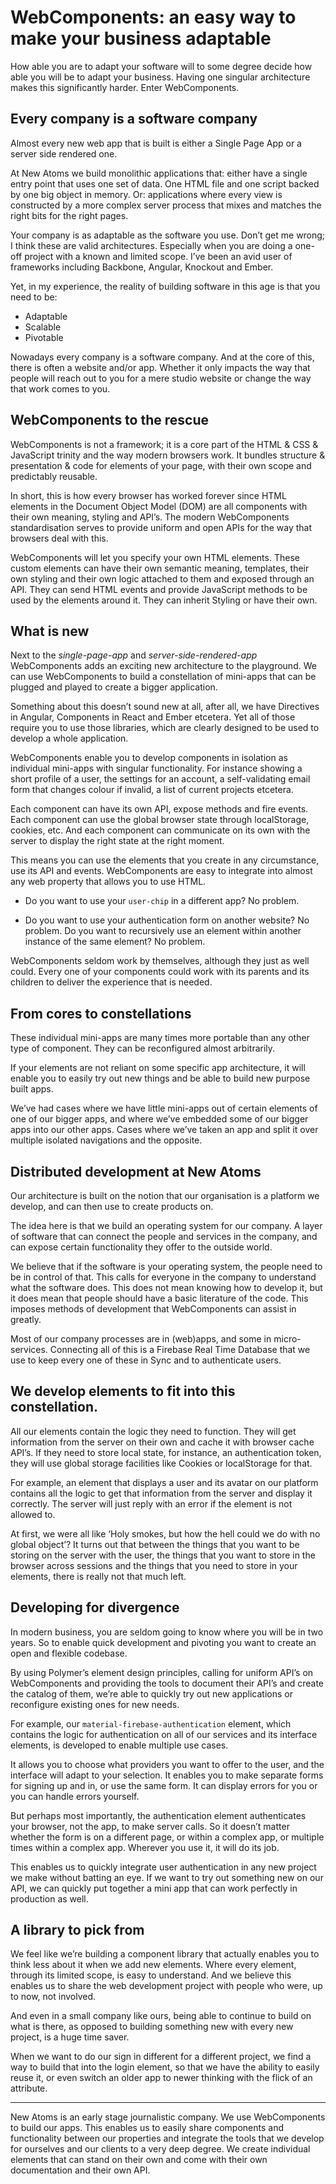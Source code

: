 # WebComponents: an easy way to make your business adaptable

How able you are to adapt your software will to some degree decide how able you will be to adapt your business. Having one singular architecture makes this significantly harder. Enter WebComponents.

## Every company is a software company

Almost every new web app that is built is either a Single Page App or a server side rendered one.

At New Atoms we build monolithic applications that: either have a single entry point that uses one set of data. One HTML file and one script backed by one big object in memory. Or: applications where every view is constructed by a more complex server process that mixes and matches the right bits for the right pages.

Your company is as adaptable as the software you use. Don’t get me wrong; I think these are valid architectures. Especially when you are doing a one-off project with a known and limited scope. I’ve been an avid user of frameworks including Backbone, Angular, Knockout and Ember.

Yet, in my experience, the reality of building software in this age is that you need to be:

* Adaptable
* Scalable
* Pivotable

Nowadays every company is a software company. And at the core of this, there is often a website and/or app. Whether it only impacts the way that people will reach out to you for a mere studio website or change the way that work comes to you.

## WebComponents to the rescue

WebComponents is not a framework; it is a core part of the HTML & CSS & JavaScript trinity and the way modern browsers work. It bundles structure & presentation & code for elements of your page, with their own scope and predictably reusable.

In short, this is how every browser has worked forever since HTML elements in the Document Object Model (DOM) are all components with their own meaning, styling and API’s. The modern WebComponents standardisation serves to provide uniform and open APIs for the way that browsers deal with this.

WebComponents will let you specify your own HTML elements. These custom elements can have their own semantic meaning, templates, their own styling and their own logic attached to them and exposed through an API. They can send HTML events and provide JavaScript methods to be used by the elements around it. They can inherit Styling or have their own.

## What is new

Next to the *single-page-app* and *server-side-rendered-app* WebComponents adds an exciting new architecture to the playground. We can use WebComponents to build a constellation of mini-apps that can be plugged and played to create a bigger application.

Something about this doesn’t sound new at all, after all, we have Directives in Angular, Components in React and Ember etcetera. Yet all of those require you to use those libraries, which are clearly designed to be used to develop a whole application.

WebComponents enable you to develop components in isolation as individual mini-apps with singular functionality. For instance showing a short profile of a user, the settings for an account, a self-validating email form that changes colour if invalid, a list of current projects etcetera.

Each component can have its own API, expose methods and fire events. Each component can use the global browser state through localStorage, cookies, etc. And each component can communicate on its own with the server to display the right state at the right moment.

This means you can use the elements that you create in any circumstance, use its API and events. WebComponents are easy to integrate into almost any web property that allows you to use HTML.

* Do you want to use your `user-chip` in a different app? No problem.

* Do you want to use your authentication form on another website? No problem. Do you want to recursively use an element within another instance of the same element? No problem.

WebComponents seldom work by themselves, although they just as well could. Every one of your components could work with its parents and its children to deliver the experience that is needed.

## From cores to constellations

These individual mini-apps are many times more portable than any other type of component. They can be reconfigured almost arbitrarily.

If your elements are not reliant on some specific app architecture, it will enable you to easily try out new things and be able to build new purpose built apps.

We’ve had cases where we have little mini-apps out of certain elements of one of our bigger apps, and where we’ve embedded some of our bigger apps into our other apps. Cases where we’ve taken an app and split it over multiple isolated navigations and the opposite.

## Distributed development at New Atoms

Our architecture is built on the notion that our organisation is a platform we develop, and can then use to create products on.

The idea here is that we build an operating system for our company. A layer of software that can connect the people and services in the company, and can expose certain functionality they offer to the outside world.

We believe that if the software is your operating system, the people need to be in control of that. This calls for everyone in the company to understand what the software does. This does not mean knowing how to develop it, but it does mean that people should have a basic literature of the code. This imposes methods of development that WebComponents can assist in greatly.

Most of our company processes are in (web)apps, and some in micro-services. Connecting all of this is a Firebase Real Time Database that we use to keep every one of these in Sync and to authenticate users.

## We develop elements to fit into this constellation.

All our elements contain the logic they need to function. They will get information from the server on their own and cache it with browser cache API’s. If they need to store local state, for instance, an authentication token, they will use global storage facilities like Cookies or localStorage for that.

For example, an element that displays a user and its avatar on our platform contains all the logic to get that information from the server and display it correctly. The server will just reply with an error if the element is not allowed to.

At first, we were all like ‘Holy smokes, but how the hell could we do with no global object’? It turns out that between the things that you want to be storing on the server with the user, the things that you want to store in the browser across sessions and the things that you need to store in your elements, there is really not that much left.

## Developing for divergence

In modern business, you are seldom going to know where you will be in two years. So to enable quick development and pivoting you want to create an open and flexible codebase.

By using Polymer’s element design principles, calling for uniform API’s on WebComponents and providing the tools to document their API’s and create the catalog of them, we’re able to quickly try out new applications or reconfigure existing ones for new needs.

For example, our `material-firebase-authentication` element, which contains the logic for authentication on all of our services and its interface elements, is developed to enable multiple use cases.

It allows you to choose what providers you want to offer to the user, and the interface will adapt to your selection. It enables you to make separate forms for signing up and in, or use the same form. It can display errors for you or you can handle errors yourself.

But perhaps most importantly, the authentication element authenticates your browser, not the app, to make server calls. So it doesn’t matter whether the form is on a different page, or within a complex app, or multiple times within a complex app. Wherever you use it, it will do its job.

This enables us to quickly integrate user authentication in any new project we make without batting an eye. If we want to try out something new on our API, we can quickly put together a mini app that can work perfectly in production as well.

## A library to pick from

We feel like we’re building a component library that actually enables you to think less about it when we add new elements. Where every element, through its limited scope, is easy to understand. And we believe this enables us to share the web development project with people who were, up to now, not involved.

And even in a small company like ours, being able to continue to build on what is there, as opposed to building something new with every new project, is a huge time saver.

When we want to do our sign in different for a different project, we find a way to build that into the login element, so that we have the ability to easily reuse it, or even switch an older app to newer thinking with the flick of an attribute.

---

New Atoms is an early stage journalistic company. We use WebComponents to build our apps. This enables us to easily share components and functionality between our properties and integrate the tools that we develop for ourselves and our clients to a very deep degree. We create individual elements that can stand on their own and come with their own documentation and their own API.
